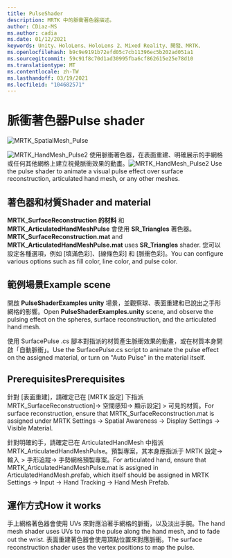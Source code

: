 ```yaml
---
title: PulseShader
description: MRTK 中的脈衝著色器描述。
author: CDiaz-MS
ms.author: cadia
ms.date: 01/12/2021
keywords: Unity、HoloLens、HoloLens 2、Mixed Reality、開發、MRTK、
ms.openlocfilehash: b9c9e9191b72efd05c7cb11396ec5b202ad051a1
ms.sourcegitcommit: 59c91f8c70d1ad30995fba6cf862615e25e78d10
ms.translationtype: MT
ms.contentlocale: zh-TW
ms.lasthandoff: 03/19/2021
ms.locfileid: "104682571"
---
```

# <a name="pulse-shader"></a><span data-ttu-id="0a29a-104">脈衝著色器</span><span class="sxs-lookup"><span data-stu-id="0a29a-104">Pulse shader</span></span>

![MRTK_SpatialMesh_Pulse](https://user-images.githubusercontent.com/13754172/68261851-3489e200-fff6-11e9-9f6c-5574a7dd8db7.gif)

<span data-ttu-id="0a29a-106">![MRTK_HandMesh_Pulse2 ](https://user-images.githubusercontent.com/13754172/68262035-e4f7e600-fff6-11e9-9858-796afd1cabc5.gif) 使用脈衝著色器，在表面重建、明確展示的手網格或任何其他網格上建立視覺脈衝效果的動畫。</span><span class="sxs-lookup"><span data-stu-id="0a29a-106">![MRTK_HandMesh_Pulse2](https://user-images.githubusercontent.com/13754172/68262035-e4f7e600-fff6-11e9-9858-796afd1cabc5.gif) Use the pulse shader to animate a visual pulse effect over surface reconstruction, articulated hand mesh, or any other meshes.</span></span>

## <a name="shader-and-material"></a><span data-ttu-id="0a29a-107">著色器和材質</span><span class="sxs-lookup"><span data-stu-id="0a29a-107">Shader and material</span></span>

<span data-ttu-id="0a29a-108">**MRTK_SurfaceReconstruction 的材料** 和 **MRTK_ArticulatedHandMeshPulse** 會使用 **SR_Triangles** 著色器。</span><span class="sxs-lookup"><span data-stu-id="0a29a-108">**MRTK_SurfaceReconstruction.mat** and **MRTK_ArticulatedHandMeshPulse.mat** uses **SR_Triangles** shader.</span></span> <span data-ttu-id="0a29a-109">您可以設定各種選項，例如 [填滿色彩]、[線條色彩] 和 [脈衝色彩]。</span><span class="sxs-lookup"><span data-stu-id="0a29a-109">You can configure various options such as fill color, line color, and pulse color.</span></span>

## <a name="example-scene"></a><span data-ttu-id="0a29a-110">範例場景</span><span class="sxs-lookup"><span data-stu-id="0a29a-110">Example scene</span></span>

<span data-ttu-id="0a29a-111">開啟 **PulseShaderExamples unity** 場景，並觀察球、表面重建和已說出之手形網格的影響。</span><span class="sxs-lookup"><span data-stu-id="0a29a-111">Open **PulseShaderExamples.unity** scene, and observe the pulsing effect on the spheres, surface reconstruction, and the articulated hand mesh.</span></span>

<span data-ttu-id="0a29a-112">使用 SurfacePulse .cs 腳本對指派的材質產生脈衝效果的動畫，或在材質本身開啟「自動脈衝」。</span><span class="sxs-lookup"><span data-stu-id="0a29a-112">Use the SurfacePulse.cs script to animate the pulse effect on the assigned material, or turn on "Auto Pulse" in the material itself.</span></span>

## <a name="prerequisites"></a><span data-ttu-id="0a29a-113">Prerequisites</span><span class="sxs-lookup"><span data-stu-id="0a29a-113">Prerequisites</span></span>

<span data-ttu-id="0a29a-114">針對 [表面重建]，請確定已在 [MRTK 設定] 下指派 MRTK_SurfaceReconstruction]-> 空間感知-> 顯示設定] > 可見的材質。</span><span class="sxs-lookup"><span data-stu-id="0a29a-114">For surface reconstruction, ensure that MRTK_SurfaceReconstruction.mat is assigned under MRTK Settings -> Spatial Awareness -> Display Settings -> Visible Material.</span></span>

<span data-ttu-id="0a29a-115">針對明確的手，請確定已在 ArticulatedHandMesh 中指派 MRTK_ArticulatedHandMeshPulse。預製專案，其本身應指派于 MRTK 設定-> 輸入 > 手形追蹤-> 手勢網格預製專案。</span><span class="sxs-lookup"><span data-stu-id="0a29a-115">For articulated hand, ensure that MRTK_ArticulatedHandMeshPulse.mat is assigned in ArticulatedHandMesh.prefab, which itself should be assigned in MRTK Settings -> Input -> Hand Tracking -> Hand Mesh Prefab.</span></span>

## <a name="how-it-works"></a><span data-ttu-id="0a29a-116">運作方式</span><span class="sxs-lookup"><span data-stu-id="0a29a-116">How it works</span></span>

<span data-ttu-id="0a29a-117">手上網格著色器會使用 UVs 來對應沿著手網格的脈衝，以及淡出手腕。</span><span class="sxs-lookup"><span data-stu-id="0a29a-117">The hand mesh shader uses UVs to map the pulse along the hand mesh, and to fade out the wrist.</span></span> <span data-ttu-id="0a29a-118">表面重建著色器會使用頂點位置來對應脈衝。</span><span class="sxs-lookup"><span data-stu-id="0a29a-118">The surface reconstruction shader uses the vertex positions to map the pulse.</span></span>

